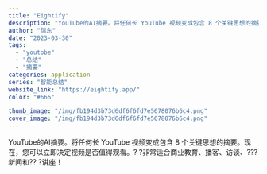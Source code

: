 ```yaml
---
title: "Eightify"
description: "YouTube的AI摘要。将任何长 YouTube 视频变成包含 8 个关键思想的摘要。现在，您可以立即决定视频是否值得"
author: "瑞东"
date: "2023-03-30"
tags:
  - "youtobe"
  - "总结"
  - "摘要"
categories: application
series: "智能总结"
website_link: "https://eightify.app/"
color: "#666"

thumb_image: "/img/fb194d3b73d6df6f6fd7e5678076b6c4.png"
cover_image: "/img/fb194d3b73d6df6f6fd7e5678076b6c4.png"
---
```


YouTube的AI摘要。将任何长 YouTube 视频变成包含 8 个关键思想的摘要。现在，您可以立即决定视频是否值得观看。? ?非常适合商业教育、播客、访谈、???新闻和?? ?讲座！
